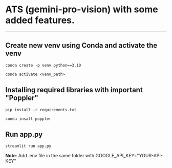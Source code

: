 # ATS (gemini-pro-vision) with some added features.
---

Create new venv using Conda and activate the venv
---
`conda create -p venv python==3.10`

`conda activate <venv_path>`

Installing required libraries with important "Poppler"
---
`pip install -r requirements.txt`

`conda insall poppler`


Run app.py
---
`streamlit run app.py`

**Note**: 
Add .env file in the same folder with GOOGLE_API_KEY="YOUR-API-KEY"
